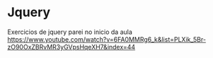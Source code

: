# Jquery
Exercicios de jquery
parei no inicio da aula 
https://www.youtube.com/watch?v=6FA0MMRg6_k&list=PLXik_5Br-zO90OxZBRvMR3yGVpsHqeXH7&index=44